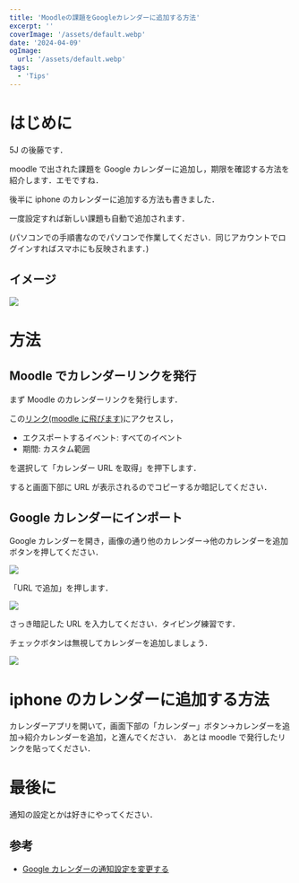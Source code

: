```yaml
---
title: 'Moodleの課題をGoogleカレンダーに追加する方法'
excerpt: ''
coverImage: '/assets/default.webp'
date: '2024-04-09'
ogImage:
  url: '/assets/default.webp'
tags:
  - 'Tips'
---
```


# はじめに

5J の後藤です．

moodle で出された課題を Google カレンダーに追加し，期限を確認する方法を紹介します．エモですね．

後半に iphone のカレンダーに追加する方法も書きました．

一度設定すれば新しい課題も自動で追加されます．

(パソコンでの手順書なのでパソコンで作業してください．同じアカウントでログインすればスマホにも反映されます．)

## イメージ

![](/images/320772094-ebd10e8f-50d2-447c-8391-2739c32b3105.webp)

# 方法

## Moodle でカレンダーリンクを発行

まず Moodle のカレンダーリンクを発行します．

この[リンク(moodle に飛びます)](https://edu.ichinoseki.ac.jp/moodle/calendar/export.php?)にアクセスし，

- エクスポートするイベント: すべてのイベント
- 期間: カスタム範囲

を選択して「カレンダー URL を取得」を押下します．

すると画面下部に URL が表示されるのでコピーするか暗記してください．

## Google カレンダーにインポート

Google カレンダーを開き，画像の通り他のカレンダー->他のカレンダーを追加ボタンを押してください．

![](/images/320772731-47786f5c-9c6a-4ba5-9943-7fffaf96482f.webp)

「URL で追加」を押します．

![](/images/320772863-f6543665-fcfc-4668-9bbb-7ab8dbbec194.webp)

さっき暗記した URL を入力してください．タイピング練習です．

チェックボタンは無視してカレンダーを追加しましょう．

![](/images/320773038-6a2ae358-58c9-4294-aab3-8b9ddae032d5.webp)

# iphone のカレンダーに追加する方法

カレンダーアプリを開いて，画面下部の「カレンダー」ボタン->カレンダーを追加->紹介カレンダーを追加，と進んでください．
あとは moodle で発行したリンクを貼ってください．

# 最後に

通知の設定とかは好きにやってください．

## 参考

- [Google カレンダーの通知設定を変更する](https://support.google.com/calendar/answer/37242?hl=ja&co=GENIE.Platform%3DDesktop)

